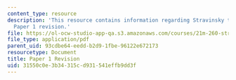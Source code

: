 ```yaml
---
content_type: resource
description: 'This resource contains information regarding Stravinsky to the present:
  Paper 1 revision.'
file: https://ol-ocw-studio-app-qa.s3.amazonaws.com/courses/21m-260-stravinsky-to-the-present-spring-2016/31550c0e3b34315cd931541effb9dd3f_MIT21M_260S16_AssnPaper1re.pdf
file_type: application/pdf
parent_uid: 93cdbe64-eedd-b2d9-1fbe-96122e672173
resourcetype: Document
title: Paper 1 Revision
uid: 31550c0e-3b34-315c-d931-541effb9dd3f
---
```

